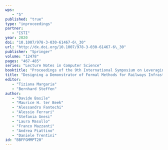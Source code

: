 ```yaml
---
wps: 
   - "5"
published: "true"
type: "inproceedings"
partner: 
   - "ISTI"
year: 2020
doi: "10.1007/978-3-030-61467-6\_30"
url: "http://dx.doi.org/10.1007/978-3-030-61467-6\_30"
publisher: "Springer"
volume: "12478"
pages: "467-485"
series: "Lecture Notes in Computer Science"
booktitle: "Proceedings of the 9th International Symposium on Leveraging Applications  of Formal Methods, Verification and Validation: Applications (ISoLA 2020), part III"
title: "Designing a Demonstrator of Formal Methods for Railways Infrastructure Managers"
editor: 
   - "Tiziana Margaria"
   - "Bernhard Steffen"
author: 
   - "Davide Basile"
   - "Maurice H. ter Beek"
   - "Alessandro Fantechi"
   - "Alessio Ferrari"
   - "Stefania Gnesi"
   - "Laura Masullo"
   - "Franco Mazzanti"
   - "Andrea Piattino"
   - "Daniele Trentini"
id: "BBFFGMMPT20"
---
```

